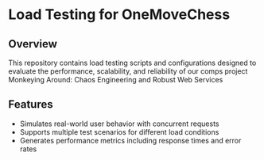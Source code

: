 # Load Testing for OneMoveChess

## Overview
This repository contains load testing scripts and configurations designed to evaluate the performance, scalability, and reliability of our comps project Monkeying Around: Chaos Engineering and Robust Web Services

## Features
- Simulates real-world user behavior with concurrent requests
- Supports multiple test scenarios for different load conditions
- Generates performance metrics including response times and error rates

